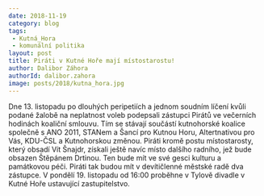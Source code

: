 ```yaml
---
date: 2018-11-19
category: blog
tags:
 - Kutná_Hora
 - komunální politika
layout: post
title: Piráti v Kutné Hoře mají místostarostu!
author: Dalibor Záhora
authorId: dalibor.zahora
image: posts/2018/kutna_hora.jpg
---
```

Dne 13. listopadu po dlouhých peripetiích a jednom soudním líčení kvůli podané žalobě na neplatnost voleb podepsali zástupci Pirátů ve večerních hodinách koaliční smlouvu. Tím se stávají součástí kutnohorské koalice společně s ANO 2011, STANem a Šancí pro Kutnou Horu, Altertnativou pro Vás, KDU-ČSL a Kutnohorskou změnou. Piráti kromě postu místostarosty, který obsadí Vít Šnajdr, získali ještě navíc místo dalšího radního, jež bude obsazen Štěpánem Drtinou. Ten bude mít ve své gesci kulturu a památkovou péči. Piráti tak budou mít v devítičlenné městské radě dva zástupce. V pondělí 19. listopadu od 16:00 proběhne v Tylově divadle v Kutné Hoře ustavující zastupitelstvo.

